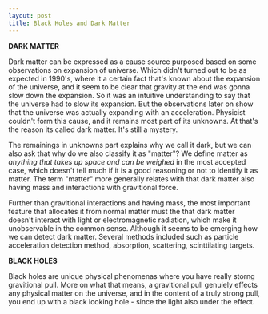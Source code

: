 ```yaml
---
layout: post
title: Black Holes and Dark Matter
---
```


__DARK MATTER__

Dark matter can be expressed as a cause source purposed based on some observations on expansion of universe. Which didn't turned out to be as expected in 1990's, where it a certain fact that's known about the expansion of the universe, and it seem to be clear that gravity at the end was gonna slow down the expansion. So it was an intuitive understanding to say that the universe had to slow its expansion. But the observations later on show that the universe was actually expanding with an acceleration. Physicist couldn't form this cause, and it remains most part of its unknowns. At that's the reason its called dark matter. It's still a mystery.

The remainings in unknowns part explains why we call it dark, but we can also ask that why do we also classify it as "matter"? We define matter as *anything that takes up space and can be weighed* in the most accepted case, which doesn't tell much if it is a good reasoning or not to identify it as matter. The term "matter" more generally relates with that dark matter also having mass and interactions with gravitional force.

Further than gravitional interactions and having mass, the most important feature that allocates it from normal matter must the that dark matter doesn't interact with light or electromagnetic radiation, which make it unobservable in the common sense. Although it seems to be emerging how we can detect dark matter. Several methods included such as particle acceleration detection method, absorption, scattering, scinttilating targets. 

__BLACK HOLES__

Black holes are unique physical phenomenas where you have really storng gravitional pull. More on what that means, a gravitional pull genuiely effects any physical matter on the universe, and in the content of a truly strong pull, you end up with a black looking hole - since the light also under the effect.